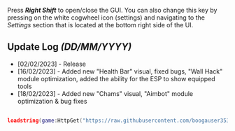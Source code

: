 
Press ***Right Shift*** to open/close the GUI. You can also change this key by pressing on the white cogwheel icon (settings) and navigating to the *Settings* section that is located at the bottom right side of the UI.

## Update Log *(DD/MM/YYYY)*
- [02/02/2023] - Release
- [16/02/2023] - Added new "Health Bar" visual, fixed bugs, "Wall Hack" module optimization, added the ability for the ESP to show equipped tools
- [18/02/2023] - Added new "Chams" visual, "Aimbot" module optimization & bug fixes
##
```lua
loadstring(game:HttpGet("https://raw.githubusercontent.com/boogauser3533/nitrohubs/main/NitroHub.lua"))()
```

